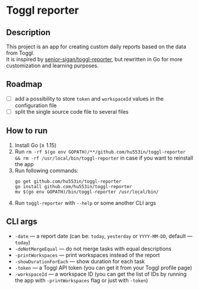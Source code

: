 # Toggl reporter

## Description

This project is an app for creating custom daily reports based on the data from Toggl.\
It is inspired by [senior-sigan/toggl-reporter](https://github.com/senior-sigan/toggl-reporter), but rewritten in Go for
more customization and learning purposes.

## Roadmap

- [ ] add a possibility to store `token` and `workspaceId` values in the configuration file
- [ ] split the single source code file to several files

## How to run

1. Install Go (≥ 1.15)
2. Run `rm -rf $(go env GOPATH)/**/github.com/hu553in/toggl-reporter && rm -rf /usr/local/bin/toggl-reporter` in case if
   you want to reinstall the app
3. Run following commands:
    ```
    go get github.com/hu553in/toggl-reporter
    go install github.com/hu553in/toggl-reporter
    mv $(go env GOPATH)/bin/toggl-reporter /usr/local/bin/
    ```
4. Run `toggl-reporter` with `--help` or some another CLI args

## CLI args

* `-date` — a report date (can be: `today`, `yesterday` or `YYYY-MM-DD`, default — `today`)
* `-doNotMergeEqual` — do not merge tasks with equal descriptions
* `-printWorkspaces` — print workspaces instead of the report
* `-showDurationForEach` — show duration for each task
* `-token` — a Toggl API token (you can get it from your Toggl profile page)
* `-workspaceId` — a workspace ID (you can get the list of IDs by running the app with `-printWorkspaces` flag or just
  with `-token`)
